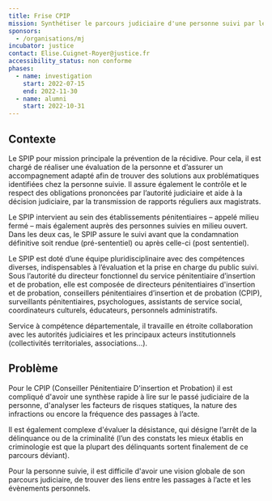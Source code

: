 ```yaml
---
title: Frise CPIP
mission: Synthétiser le parcours judiciaire d'une personne suivi par le SPIP (Service Pénitenciaire d'Insertion et Probation)
sponsors:
  - /organisations/mj
incubator: justice
contact: Elise.Cuignet-Royer@justice.fr
accessibility_status: non conforme
phases:
  - name: investigation
    start: 2022-07-15
    end: 2022-11-30
  - name: alumni
    start: 2022-10-31
---
```

## Contexte

Le SPIP pour mission principale la prévention de la récidive. Pour cela, il est chargé de réaliser une évaluation de la personne et d’assurer un accompagnement adapté afin de trouver des solutions aux problématiques identifiées chez la personne suivie. Il assure également le contrôle et le respect des obligations prononcées par l’autorité judiciaire et aide à la décision judiciaire, par la transmission de rapports réguliers aux magistrats.

Le SPIP intervient au sein des établissements pénitentiaires – appelé milieu fermé – mais également auprès des personnes suivies en milieu ouvert. Dans les deux cas, le SPIP assure le suivi avant que la condamnation définitive soit rendue (pré-sententiel) ou après celle-ci (post sententiel).

Le SPIP est doté d’une équipe pluridisciplinaire avec des compétences diverses, indispensables à l’évaluation et la prise en charge du public suivi. Sous l’autorité du directeur fonctionnel du service pénitentiaire d’insertion et de probation, elle est composée de directeurs pénitentiaires d'insertion et de probation, conseillers pénitentiaires d’insertion et de probation (CPIP), surveillants pénitentiaires, psychologues, assistants de service social, coordinateurs culturels, éducateurs, personnels administratifs.

Service à compétence départementale, il travaille en étroite collaboration avec les autorités judiciaires et les principaux acteurs institutionnels (collectivités territoriales, associations…).

## Problème

Pour le CPIP (Conseiller Pénitentiaire D'insertion et Probation) il est compliqué d'avoir une synthèse rapide à lire sur le passé judiciaire de la personne, d'analyser les facteurs de risques statiques, la nature des infractions ou encore la fréquence des passages à l’acte.

Il est également complexe d'évaluer la désistance, qui désigne l’arrêt de la délinquance ou de la criminalité (l’un des constats les mieux établis en criminologie est que la plupart des délinquants sortent finalement de ce parcours déviant).

Pour la personne suivie, il est difficile d'avoir une vision globale de son parcours judiciaire, de trouver des liens entre les passages à l’acte et les évènements personnels.
